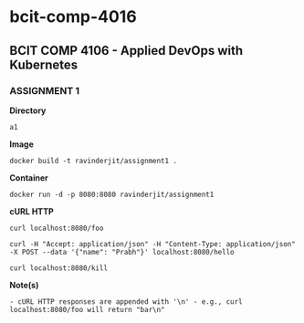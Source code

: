 # bcit-comp-4016
## BCIT COMP 4106 - Applied DevOps with Kubernetes

### ASSIGNMENT 1

**Directory**
```
a1
```
**Image**
```
docker build -t ravinderjit/assignment1 .
```
**Container**
```
docker run -d -p 8080:8080 ravinderjit/assignment1
```
**cURL HTTP**
```
curl localhost:8080/foo
```
```
curl -H "Accept: application/json" -H "Content-Type: application/json" -X POST --data '{"name": "Prabh"}' localhost:8080/hello
```
```
curl localhost:8080/kill
```
**Note(s)**
```
- cURL HTTP responses are appended with '\n' - e.g., curl localhost:8080/foo will return "bar\n"
```

